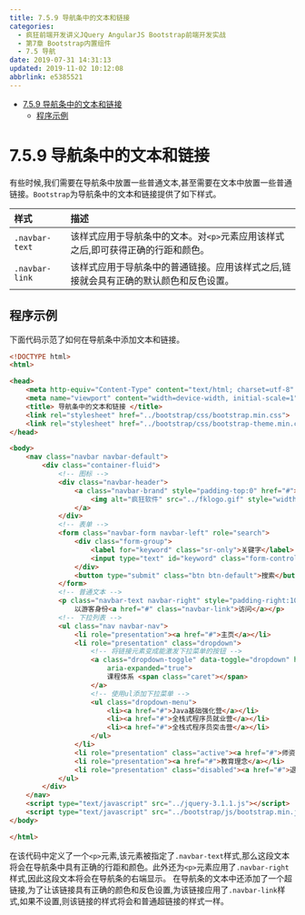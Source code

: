 ```yaml
---
title: 7.5.9 导航条中的文本和链接
categories: 
  - 疯狂前端开发讲义JQuery AngularJS Bootstrap前端开发实战
  - 第7章 Bootstrap内置组件
  - 7.5 导航
date: 2019-07-31 14:31:13
updated: 2019-11-02 10:12:08
abbrlink: e5385521
---
```

<div id='my_toc'>

- [7.5.9 导航条中的文本和链接](/JavaReadingNotes/e5385521/#7-5-9-导航条中的文本和链接)
    - [程序示例](/JavaReadingNotes/e5385521/#程序示例)

</div>
<!--more-->
<script>if (navigator.platform.toLowerCase() == 'win32'){document.getElementById('my_toc').style.display = 'none';}</script>

<!--end-->
<!--SSTStart-->
# 7.5.9 导航条中的文本和链接 #
有些时候,我们需要在导航条中放置一些普通文本,甚至需要在文本中放置一些普通链接。`Bootstrap`为导航条中的文本和链接提供了如下样式。

|样式|描述|
|:---|:---|
|`.navbar-text`|该样式应用于导航条中的文本。对`<p>`元素应用该样式之后,即可获得正确的行距和颜色。|
|`.navbar-link`|该样式应用于导航条中的普通链接。应用该样式之后,链接就会具有正确的默认颜色和反色设置。|

## 程序示例 ##
下面代码示范了如何在导航条中添加文本和链接。
```html
<!DOCTYPE html>
<html>

<head>
    <meta http-equiv="Content-Type" content="text/html; charset=utf-8" />
    <meta name="viewport" content="width=device-width, initial-scale=1">
    <title> 导航条中的文本和链接 </title>
    <link rel="stylesheet" href="../bootstrap/css/bootstrap.min.css">
    <link rel="stylesheet" href="../bootstrap/css/bootstrap-theme.min.css">
</head>

<body>
    <nav class="navbar navbar-default">
        <div class="container-fluid">
            <!-- 图标 -->
            <div class="navbar-header">
                <a class="navbar-brand" style="padding-top:0" href="#">
                    <img alt="疯狂软件" src="../fklogo.gif" style="width:52px;height:52px">
                </a>
            </div>
            <!-- 表单 -->
            <form class="navbar-form navbar-left" role="search">
                <div class="form-group">
                    <label for="keyword" class="sr-only">关键字</label>
                    <input type="text" id="keyword" class="form-control" placeholder="输入关键字">
                </div>
                <button type="submit" class="btn btn-default">搜索</button>
            </form>
            <!-- 普通文本 -->
            <p class="navbar-text navbar-right" style="padding-right:10px">
                以游客身份<a href="#" class="navbar-link">访问</a></p>
            <!-- 下拉列表 -->
            <ul class="nav navbar-nav">
                <li role="presentation"><a href="#">主页</a></li>
                <li role="presentation" class="dropdown">
                    <!-- 将链接元素变成能激发下拉菜单的按钮 -->
                    <a class="dropdown-toggle" data-toggle="dropdown" href="#" role="button" aria-haspopup="true"
                        aria-expanded="true">
                        课程体系 <span class="caret"></span>
                    </a>
                    <!-- 使用ul添加下拉菜单 -->
                    <ul class="dropdown-menu">
                        <li><a href="#">Java基础强化营</a></li>
                        <li><a href="#">全栈式程序员就业营</a></li>
                        <li><a href="#">全栈式程序员突击营</a></li>
                    </ul>
                </li>
                <li role="presentation" class="active"><a href="#">师资介绍</a></li>
                <li role="presentation"><a href="#">教育理念</a></li>
                <li role="presentation" class="disabled"><a href="#">退出系统</a></li>
            </ul>
        </div>
    </nav>
    <script type="text/javascript" src="../jquery-3.1.1.js"></script>
    <script type="text/javascript" src="../bootstrap/js/bootstrap.min.js"></script>
</body>

</html>
```
在该代码中定义了一个`<p>`元素,该元素被指定了`.navbar-text`样式,那么这段文本将会在导航条中具有正确的行距和颜色。此外还为`<p>`元素应用了`.navbar-right`样式,因此这段文本将会在导航条的右端显示。
在导航条的文本中还添加了一个超链接,为了让该链接具有正确的颜色和反色设置,为该链接应用了`.navbar-link`样式,如果不设置,则该链接的样式将会和普通超链接的样式一样。
<!--SSTStop-->

